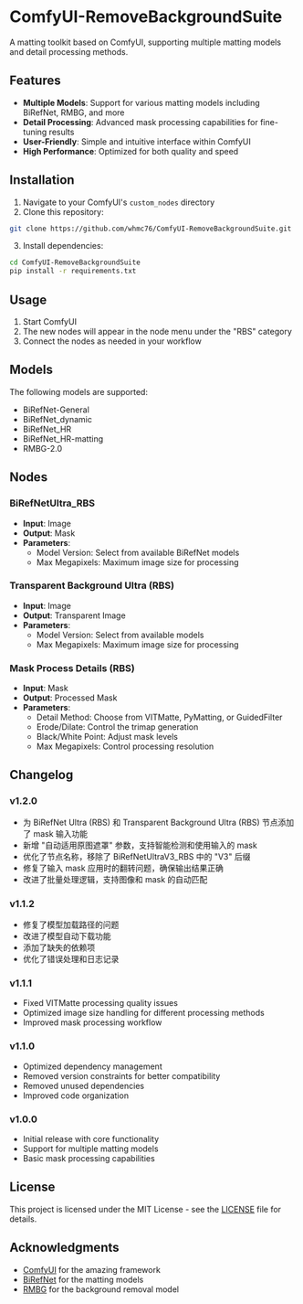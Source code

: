 # ComfyUI-RemoveBackgroundSuite

A matting toolkit based on ComfyUI, supporting multiple matting models and detail processing methods.

## Features

- **Multiple Models**: Support for various matting models including BiRefNet, RMBG, and more
- **Detail Processing**: Advanced mask processing capabilities for fine-tuning results
- **User-Friendly**: Simple and intuitive interface within ComfyUI
- **High Performance**: Optimized for both quality and speed

## Installation

1. Navigate to your ComfyUI's `custom_nodes` directory
2. Clone this repository:
```bash
git clone https://github.com/whmc76/ComfyUI-RemoveBackgroundSuite.git
```
3. Install dependencies:
```bash
cd ComfyUI-RemoveBackgroundSuite
pip install -r requirements.txt
```

## Usage

1. Start ComfyUI
2. The new nodes will appear in the node menu under the "RBS" category
3. Connect the nodes as needed in your workflow

## Models

The following models are supported:

- BiRefNet-General
- BiRefNet_dynamic
- BiRefNet_HR
- BiRefNet_HR-matting
- RMBG-2.0

## Nodes

### BiRefNetUltra_RBS
- **Input**: Image
- **Output**: Mask
- **Parameters**:
  - Model Version: Select from available BiRefNet models
  - Max Megapixels: Maximum image size for processing

### Transparent Background Ultra (RBS)
- **Input**: Image
- **Output**: Transparent Image
- **Parameters**:
  - Model Version: Select from available models
  - Max Megapixels: Maximum image size for processing

### Mask Process Details (RBS)
- **Input**: Mask
- **Output**: Processed Mask
- **Parameters**:
  - Detail Method: Choose from VITMatte, PyMatting, or GuidedFilter
  - Erode/Dilate: Control the trimap generation
  - Black/White Point: Adjust mask levels
  - Max Megapixels: Control processing resolution

## Changelog

### v1.2.0
- 为 BiRefNet Ultra (RBS) 和 Transparent Background Ultra (RBS) 节点添加了 mask 输入功能
- 新增 "自动适用原图遮罩" 参数，支持智能检测和使用输入的 mask
- 优化了节点名称，移除了 BiRefNetUltraV3_RBS 中的 "V3" 后缀
- 修复了输入 mask 应用时的翻转问题，确保输出结果正确
- 改进了批量处理逻辑，支持图像和 mask 的自动匹配

### v1.1.2
- 修复了模型加载路径的问题
- 改进了模型自动下载功能
- 添加了缺失的依赖项
- 优化了错误处理和日志记录

### v1.1.1
- Fixed VITMatte processing quality issues
- Optimized image size handling for different processing methods
- Improved mask processing workflow

### v1.1.0
- Optimized dependency management
- Removed version constraints for better compatibility
- Removed unused dependencies
- Improved code organization

### v1.0.0
- Initial release with core functionality
- Support for multiple matting models
- Basic mask processing capabilities

## License

This project is licensed under the MIT License - see the [LICENSE](LICENSE) file for details.

## Acknowledgments

- [ComfyUI](https://github.com/comfyanonymous/ComfyUI) for the amazing framework
- [BiRefNet](https://github.com/ZhengPeng7/BiRefNet) for the matting models
- [RMBG](https://github.com/briaai/RMBG-2.0) for the background removal model
